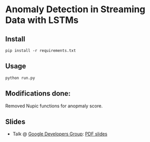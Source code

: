 # Anomaly Detection in Streaming Data with LSTMs

## Install
```
pip install -r requirements.txt
```

## Usage
```
python run.py
```

## Modifications done:
Removed Nupic functions for anopmaly score.

## Slides

* Talk @ [Google Developers Group](https://www.meetup.com/gdg-silicon-valley/events/240443090/): [PDF slides](http://bit.ly/2rDyfSQ)

